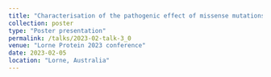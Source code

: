 ```yaml
---
title: "Characterisation of the pathogenic effect of missense mutations in proteins via machine learning"
collection: poster
type: "Poster presentation"
permalink: /talks/2023-02-talk-3_0
venue: "Lorne Protein 2023 conference"
date: 2023-02-05
location: "Lorne, Australia"
---
```


<p></p>

<object data="/files/lorne2023_mutation_qishengpan_poster.pdf" type="application/pdf" width="841px" height="1250px"></object>

